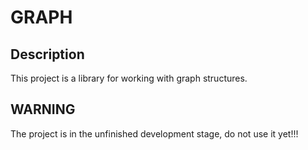 # GRAPH

## Description

This project is a library for working with graph structures.

## WARNING

The project is in the unfinished development stage, do not use it yet!!!